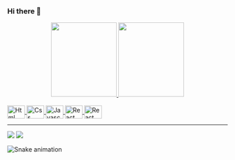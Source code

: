 ### Hi there 👋

<!--
- 🌱 I’m currently learning Full Stack Web Development...
- 👯 I’m looking to collaborate on ...
- 🤔 I’m looking for help with ...
- 💬 Ask me about ...
- 📫 How to reach me: ...
- 😄 Pronouns: ...
- ⚡ Fun fact: ...
-->

<div align="center">
  <a href="https://github.com/guitorresdev">
  <img height="170em" width="150em" src="https://github-readme-stats.vercel.app/api?username=guitorresdev&show_icons=true&theme=algolia&include_all_commits=true&count_private=true"/>
  <img height="170em" width="150em" src="https://github-readme-stats.vercel.app/api/top-langs/?username=guitorresdev&layout=compact&langs_count=7&theme=algolia"/>
</div>
<div style="display: inline_block"><br>
  <img align="center" alt="Html logo image" height="30" width="40" src="https://cdn.jsdelivr.net/gh/devicons/devicon/icons/html5/html5-original.svg">
  <img align="center" alt="Css logo image" height="30" width="40" src="https://cdn.jsdelivr.net/gh/devicons/devicon/icons/css3/css3-original.svg">
  <img align="center" alt="Javascript logo image" height="30" width="40" src="https://cdn.jsdelivr.net/gh/devicons/devicon/icons/javascript/javascript-plain.svg">
  <img align="center" alt="React logo image" height="30" width="40" src="https://cdn.jsdelivr.net/gh/devicons/devicon/icons/react/react-original.svg">
  <img align="center" alt="React logo image" height="30" width="40" src="https://cdn.jsdelivr.net/gh/devicons/devicon/icons/nodejs/nodejs-plain.svg">
</div>
  
<hr>
  
<div>
    <a href = "mailto:guilhermetorresdev@gmail.com"><img src="https://img.shields.io/badge/-Gmail-%23333?style=for-the-badge&logo=gmail&logoColor=white" target="_blank"></a>
    <a href="https://www.linkedin.com/in/guilhermetorresdev" target="_blank"><img src="https://img.shields.io/badge/-LinkedIn-%230077B5?style=for-the-badge&logo=linkedin&logoColor=white" target="_blank"></a> 
</div>
  
![Snake animation](https://github.com/guitorresdev/guitorresdev/blob/output/github-contribution-grid-snake.svg)


